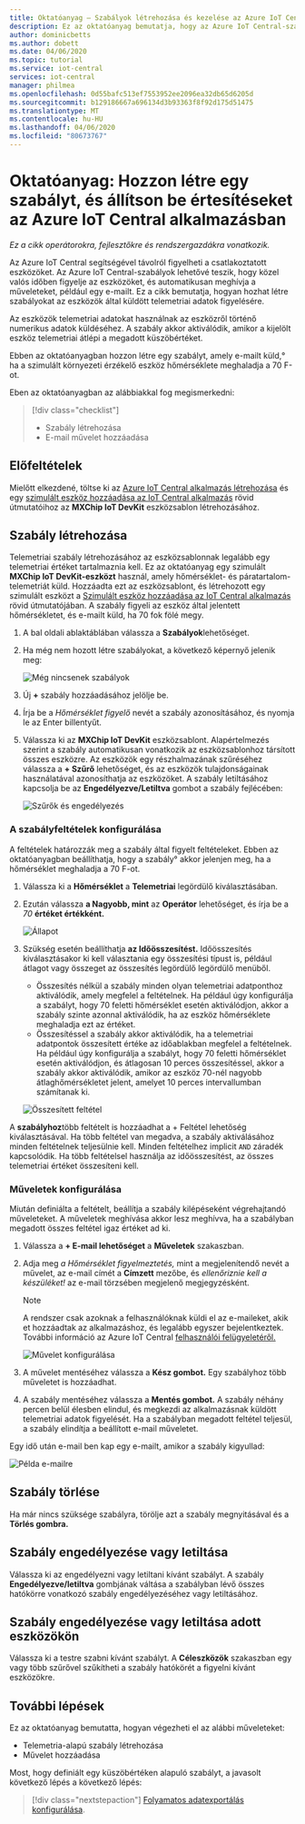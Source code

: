 ```yaml
---
title: Oktatóanyag – Szabályok létrehozása és kezelése az Azure IoT Central alkalmazásban
description: Ez az oktatóanyag bemutatja, hogy az Azure IoT Central-szabályok hogyan teszik lehetővé az eszközök közel valós idejű figyelését, és automatikusan meghívja a műveleteket, például egy e-mailt, amikor a szabály aktiválódik.
author: dominicbetts
ms.author: dobett
ms.date: 04/06/2020
ms.topic: tutorial
ms.service: iot-central
services: iot-central
manager: philmea
ms.openlocfilehash: 0d55bafc513ef7553952ee2096ea32db65d6205d
ms.sourcegitcommit: b129186667a696134d3b93363f8f92d175d51475
ms.translationtype: MT
ms.contentlocale: hu-HU
ms.lasthandoff: 04/06/2020
ms.locfileid: "80673767"
---
```

# <a name="tutorial-create-a-rule-and-set-up-notifications-in-your-azure-iot-central-application"></a>Oktatóanyag: Hozzon létre egy szabályt, és állítson be értesítéseket az Azure IoT Central alkalmazásban

*Ez a cikk operátorokra, fejlesztőkre és rendszergazdákra vonatkozik.*

Az Azure IoT Central segítségével távolról figyelheti a csatlakoztatott eszközöket. Az Azure IoT Central-szabályok lehetővé teszik, hogy közel valós időben figyelje az eszközöket, és automatikusan meghívja a műveleteket, például egy e-mailt. Ez a cikk bemutatja, hogyan hozhat létre szabályokat az eszközök által küldött telemetriai adatok figyelésére.

Az eszközök telemetriai adatokat használnak az eszközről történő numerikus adatok küldéséhez. A szabály akkor aktiválódik, amikor a kijelölt eszköz telemetriai átlépi a megadott küszöbértéket.

Ebben az oktatóanyagban hozzon létre egy szabályt, amely e-mailt küld,&deg; ha a szimulált környezeti érzékelő eszköz hőmérséklete meghaladja a 70 F-ot.

Eben az oktatóanyagban az alábbiakkal fog megismerkedni:

> [!div class="checklist"]
>
> * Szabály létrehozása
> * E-mail művelet hozzáadása

## <a name="prerequisites"></a>Előfeltételek

Mielőtt elkezdené, töltse ki az [Azure IoT Central alkalmazás létrehozása](./quick-deploy-iot-central.md) és egy [szimulált eszköz hozzáadása az IoT Central alkalmazás](./quick-create-pnp-device.md) rövid útmutatóihoz az **MXChip IoT DevKit** eszközsablon létrehozásához.

## <a name="create-a-rule"></a>Szabály létrehozása

Telemetriai szabály létrehozásához az eszközsablonnak legalább egy telemetriai értéket tartalmaznia kell. Ez az oktatóanyag egy szimulált **MXChip IoT DevKit-eszközt** használ, amely hőmérséklet- és páratartalom-telemetriát küld. Hozzáadta ezt az eszközsablont, és létrehozott egy szimulált eszközt a [Szimulált eszköz hozzáadása az IoT Central alkalmazás](./quick-create-pnp-device.md) rövid útmutatójában. A szabály figyeli az eszköz által jelentett hőmérsékletet, és e-mailt küld, ha 70 fok fölé megy.

1. A bal oldali ablaktáblában válassza a **Szabályok**lehetőséget.

1. Ha még nem hozott létre szabályokat, a következő képernyő jelenik meg:

    ![Még nincsenek szabályok](media/tutorial-create-telemetry-rules/rules-landing-page1.png)

1. Új **+** szabály hozzáadásához jelölje be.

1. Írja be a _Hőmérséklet figyelő_ nevét a szabály azonosításához, és nyomja le az Enter billentyűt.

1. Válassza ki az **MXChip IoT DevKit** eszközsablont. Alapértelmezés szerint a szabály automatikusan vonatkozik az eszközsablonhoz társított összes eszközre. Az eszközök egy részhalmazának szűréséhez válassza a **+ Szűrő** lehetőséget, és az eszközök tulajdonságainak használatával azonosíthatja az eszközöket. A szabály letiltásához kapcsolja be az **Engedélyezve/Letiltva** gombot a szabály fejlécében:

    ![Szűrők és engedélyezés](media/tutorial-create-telemetry-rules/device-filters.png)

### <a name="configure-the-rule-conditions"></a>A szabályfeltételek konfigurálása

A feltételek határozzák meg a szabály által figyelt feltételeket. Ebben az oktatóanyagban beállíthatja, hogy a szabály&deg; akkor jelenjen meg, ha a hőmérséklet meghaladja a 70 F-ot.

1. Válassza ki a **Hőmérséklet** a **Telemetriai** legördülő kiválasztásában.

1. Ezután válassza **a Nagyobb, mint** az **Operátor** lehetőséget, és írja be a _70_ **értéket értékként.**

    ![Állapot](media/tutorial-create-telemetry-rules/condition-filled-out1.png)

1. Szükség esetén beállíthatja **az Időösszesítést.** Időösszesítés kiválasztásakor ki kell választania egy összesítési típust is, például átlagot vagy összeget az összesítés legördülő legördülő menüből.

    * Összesítés nélkül a szabály minden olyan telemetriai adatponthoz aktiválódik, amely megfelel a feltételnek. Ha például úgy konfigurálja a szabályt, hogy 70 feletti hőmérséklet esetén aktiválódjon, akkor a szabály szinte azonnal aktiválódik, ha az eszköz hőmérséklete meghaladja ezt az értéket.
    * Összesítéssel a szabály akkor aktiválódik, ha a telemetriai adatpontok összesített értéke az időablakban megfelel a feltételnek. Ha például úgy konfigurálja a szabályt, hogy 70 feletti hőmérséklet esetén aktiválódjon, és átlagosan 10 perces összesítéssel, akkor a szabály akkor aktiválódik, amikor az eszköz 70-nél nagyobb átlaghőmérsékletet jelent, amelyet 10 perces intervallumban számítanak ki.

     ![Összesített feltétel](media/tutorial-create-telemetry-rules/aggregate-condition-filled-out1.png)

A **szabályhoz**több feltételt is hozzáadhat a + Feltétel lehetőség kiválasztásával. Ha több feltétel van megadva, a szabály aktiválásához minden feltételnek teljesülnie kell. Minden feltételhez implicit `AND` záradék kapcsolódik. Ha több feltételsel használja az időösszesítést, az összes telemetriai értéket összesíteni kell.

### <a name="configure-actions"></a>Műveletek konfigurálása

Miután definiálta a feltételt, beállítja a szabály kilépéseként végrehajtandó műveleteket. A műveletek meghívása akkor lesz meghívva, ha a szabályban megadott összes feltétel igaz értéket ad ki.

1. Válassza a **+ E-mail lehetőséget** a **Műveletek** szakaszban.

1. Adja meg _a Hőmérséklet figyelmeztetés,_ mint a megjelenítendő nevét a művelet, az e-mail címét a **Címzett** mezőbe, és _ellenőriznie kell a készüléket!_ az e-mail törzsében megjelenő megjegyzésként.

    > [!NOTE]
    > A rendszer csak azoknak a felhasználóknak küldi el az e-maileket, akik et hozzáadtak az alkalmazáshoz, és legalább egyszer bejelentkeztek. További információ az Azure IoT Central [felhasználói felügyeletéről.](howto-administer.md)

   ![Művelet konfigurálása](media/tutorial-create-telemetry-rules/configure-action1.png)

1. A művelet mentéséhez válassza a **Kész gombot.** Egy szabályhoz több műveletet is hozzáadhat.

1. A szabály mentéséhez válassza a **Mentés gombot.** A szabály néhány percen belül élesben elindul, és megkezdi az alkalmazásnak küldött telemetriai adatok figyelését. Ha a szabályban megadott feltétel teljesül, a szabály elindítja a beállított e-mail műveletet.

Egy idő után e-mail ben kap egy e-mailt, amikor a szabály kigyullad:

![Példa e-mailre](media/tutorial-create-telemetry-rules/email.png)

## <a name="delete-a-rule"></a>Szabály törlése

Ha már nincs szüksége szabályra, törölje azt a szabály megnyitásával és a **Törlés gombra.**

## <a name="enable-or-disable-a-rule"></a>Szabály engedélyezése vagy letiltása

Válassza ki az engedélyezni vagy letiltani kívánt szabályt. A szabály **Engedélyezve/letiltva** gombjának váltása a szabályban lévő összes hatókörre vonatkozó szabály engedélyezéséhez vagy letiltásához.

## <a name="enable-or-disable-a-rule-for-specific-devices"></a>Szabály engedélyezése vagy letiltása adott eszközökön

Válassza ki a testre szabni kívánt szabályt. A **Céleszközök** szakaszban egy vagy több szűrővel szűkítheti a szabály hatókörét a figyelni kívánt eszközökre.

## <a name="next-steps"></a>További lépések

Ez az oktatóanyag bemutatta, hogyan végezheti el az alábbi műveleteket:

* Telemetria-alapú szabály létrehozása
* Művelet hozzáadása

Most, hogy definiált egy küszöbértéken alapuló szabályt, a javasolt következő lépés a következő lépés:

> [!div class="nextstepaction"]
> [Folyamatos adatexportálás konfigurálása](./howto-export-data.md).
